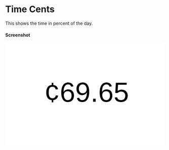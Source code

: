 # Time Cents

This shows the time in percent of the day.



#### Screenshot

![screenshot](screenshot.png)
